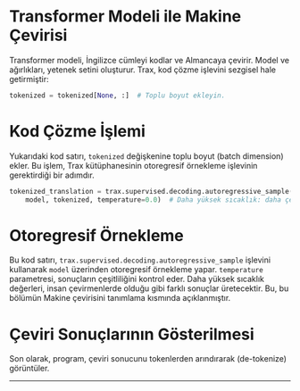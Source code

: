 # Transformer Modeli ile Makine Çevirisi

Transformer modeli, İngilizce cümleyi kodlar ve Almancaya çevirir. Model ve ağırlıkları, yetenek setini oluşturur. Trax, kod çözme işlevini sezgisel hale getirmiştir: 

```python
tokenized = tokenized[None, :]  # Toplu boyut ekleyin.
```
# Kod Çözme İşlemi

Yukarıdaki kod satırı, `tokenized` değişkenine toplu boyut (batch dimension) ekler. Bu işlem, Trax kütüphanesinin otoregresif örnekleme işlevinin gerektirdiği bir adımdır.

```python
tokenized_translation = trax.supervised.decoding.autoregressive_sample(
    model, tokenized, temperature=0.0)  # Daha yüksek sıcaklık: daha çeşitli sonuçlar.
```
# Otoregresif Örnekleme

Bu kod satırı, `trax.supervised.decoding.autoregressive_sample` işlevini kullanarak `model` üzerinden otoregresif örnekleme yapar. `temperature` parametresi, sonuçların çeşitliliğini kontrol eder. Daha yüksek sıcaklık değerleri, insan çevirmenlerde olduğu gibi farklı sonuçlar üretecektir. Bu, bu bölümün Makine çevirisini tanımlama kısmında açıklanmıştır.

# Çeviri Sonuçlarının Gösterilmesi

Son olarak, program, çeviri sonucunu tokenlerden arındırarak (de-tokenize) görüntüler.

---


